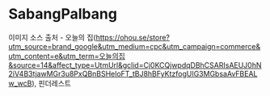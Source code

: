 # SabangPalbang

이미지 소스 출처 - 오늘의 집(https://ohou.se/store?utm_source=brand_google&utm_medium=cpc&utm_campaign=commerce&utm_content=e&utm_term=오늘의집&source=14&affect_type=UtmUrl&gclid=Cj0KCQjwpdqDBhCSARIsAEUJ0hN2iV4B3tjawMGr3u8PxQBnBSHeloFT_tBJ8hBFyKtzfogUIG3MGbsaAvFBEALw_wcB), 핀더레스트 

